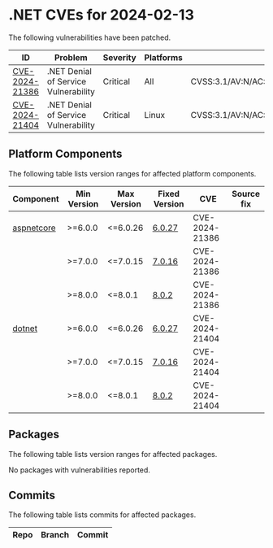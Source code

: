 # .NET CVEs for 2024-02-13

The following vulnerabilities have been patched.

| ID                               | Problem                              | Severity | Platforms | CVSS                                                       |
| -------------------------------- | ------------------------------------ | -------- | --------- | ---------------------------------------------------------- |
| [CVE-2024-21386][CVE-2024-21386] | .NET Denial of Service Vulnerability | Critical | All       | CVSS:3.1/AV:N/AC:L/PR:N/UI:N/S:U/C:N/I:N/A:H/E:P/RL:O/RC:C |
| [CVE-2024-21404][CVE-2024-21404] | .NET Denial of Service Vulnerability | Critical | Linux     | CVSS:3.1/AV:N/AC:L/PR:N/UI:N/S:U/C:N/I:N/A:H/E:P/RL:O/RC:C |


## Platform Components

The following table lists version ranges for affected platform components.

| Component | Min Version | Max Version | Fixed Version                                              | CVE            | Source fix |
| --------- | ----------- | ----------- | ---------------------------------------------------------- | -------------- | ---------- |
| [aspnetcore][aspnetcore] | >=6.0.0 | <=6.0.26 | [6.0.27](https://www.nuget.org/packages/aspnetcore/6.0.27) | CVE-2024-21386 |    |
|           | >=7.0.0     | <=7.0.15    | [7.0.16](https://www.nuget.org/packages/aspnetcore/7.0.16) | CVE-2024-21386 |            |
|           | >=8.0.0     | <=8.0.1     | [8.0.2](https://www.nuget.org/packages/aspnetcore/8.0.2)   | CVE-2024-21386 |            |
| [dotnet][dotnet] | >=6.0.0 | <=6.0.26 | [6.0.27](https://www.nuget.org/packages/dotnet/6.0.27)     | CVE-2024-21404 |            |
|           | >=7.0.0     | <=7.0.15    | [7.0.16](https://www.nuget.org/packages/dotnet/7.0.16)     | CVE-2024-21404 |            |
|           | >=8.0.0     | <=8.0.1     | [8.0.2](https://www.nuget.org/packages/dotnet/8.0.2)       | CVE-2024-21404 |            |


## Packages

The following table lists version ranges for affected packages.

No packages with vulnerabilities reported.


## Commits

The following table lists commits for affected packages.

| Repo | Branch | Commit |
| ---- | ------ | ------ |



[CVE-2024-21386]: https://github.com/dotnet/announcements/issues/295
[CVE-2024-21404]: https://github.com/dotnet/announcements/issues/296
[aspnetcore]: https://www.nuget.org/packages/aspnetcore
[dotnet]: https://www.nuget.org/packages/dotnet
